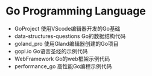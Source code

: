 # Go Programming Language

- GoProject 使用VScode编辑器开发的Go基础
- data-structures-questions Go的数据结构代码
- goland_pro 使用Gland编辑器创建的Go项目
- gopl.io Go语言圣经的示例代码
- WebFramework  Go的web框架示例代码
- performance_go 高性能Go编程示例代码
